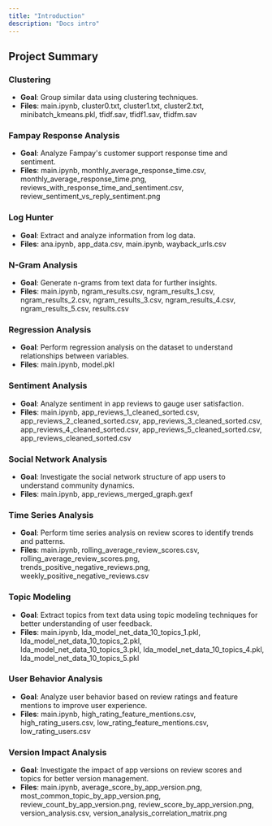 ```yaml
---
title: "Introduction"
description: "Docs intro"
---
```


## Project Summary

### Clustering

- **Goal**: Group similar data using clustering techniques.
- **Files**: main.ipynb, cluster0.txt, cluster1.txt, cluster2.txt, minibatch_kmeans.pkl, tfidf.sav, tfidf1.sav, tfidfm.sav

### Fampay Response Analysis

- **Goal**: Analyze Fampay's customer support response time and sentiment.
- **Files**: main.ipynb, monthly_average_response_time.csv, monthly_average_response_time.png, reviews_with_response_time_and_sentiment.csv, review_sentiment_vs_reply_sentiment.png

### Log Hunter

- **Goal**: Extract and analyze information from log data.
- **Files**: ana.ipynb, app_data.csv, main.ipynb, wayback_urls.csv

### N-Gram Analysis

- **Goal**: Generate n-grams from text data for further insights.
- **Files**: main.ipynb, ngram_results.csv, ngram_results_1.csv, ngram_results_2.csv, ngram_results_3.csv, ngram_results_4.csv, ngram_results_5.csv, results.csv

### Regression Analysis

- **Goal**: Perform regression analysis on the dataset to understand relationships between variables.
- **Files**: main.ipynb, model.pkl

### Sentiment Analysis

- **Goal**: Analyze sentiment in app reviews to gauge user satisfaction.
- **Files**: main.ipynb, app_reviews_1_cleaned_sorted.csv, app_reviews_2_cleaned_sorted.csv, app_reviews_3_cleaned_sorted.csv, app_reviews_4_cleaned_sorted.csv, app_reviews_5_cleaned_sorted.csv, app_reviews_cleaned_sorted.csv

### Social Network Analysis

- **Goal**: Investigate the social network structure of app users to understand community dynamics.
- **Files**: main.ipynb, app_reviews_merged_graph.gexf

### Time Series Analysis

- **Goal**: Perform time series analysis on review scores to identify trends and patterns.
- **Files**: main.ipynb, rolling_average_review_scores.csv, rolling_average_review_scores.png, trends_positive_negative_reviews.png, weekly_positive_negative_reviews.csv

### Topic Modeling

- **Goal**: Extract topics from text data using topic modeling techniques for better understanding of user feedback.
- **Files**: main.ipynb, lda_model_net_data_10_topics_1.pkl, lda_model_net_data_10_topics_2.pkl, lda_model_net_data_10_topics_3.pkl, lda_model_net_data_10_topics_4.pkl, lda_model_net_data_10_topics_5.pkl

### User Behavior Analysis

- **Goal**: Analyze user behavior based on review ratings and feature mentions to improve user experience.
- **Files**: main.ipynb, high_rating_feature_mentions.csv, high_rating_users.csv, low_rating_feature_mentions.csv, low_rating_users.csv

### Version Impact Analysis

- **Goal**: Investigate the impact of app versions on review scores and topics for better version management.
- **Files**: main.ipynb, average_score_by_app_version.png, most_common_topic_by_app_version.png, review_count_by_app_version.png, review_score_by_app_version.png, version_analysis.csv, version_analysis_correlation_matrix.png
